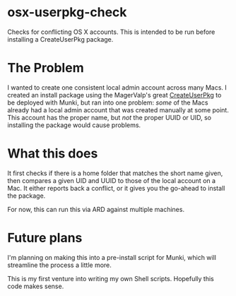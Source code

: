 # osx-userpkg-check
Checks for conflicting OS X accounts. This is intended to be run before installing a CreateUserPkg package.

# The Problem
I wanted to create one consistent local admin account across many Macs. I created an install package using the MagerValp's great [CreateUserPkg](https://github.com/MagerValp/CreateUserPkg) to be deployed with Munki, but ran into one problem: _some_ of the Macs already had a local admin account that was created manually at some point. This account has the proper name, but _not_ the proper UUID or UID, so installing the package would cause problems.

# What this does
It first checks if there is a home folder that matches the short name given, then compares a given UID and UUID to those of the local account on a Mac. It either reports back a conflict, or it gives you the go-ahead to install the package.

For now, this can run this via ARD against multiple machines.

# Future plans
I'm planning on making this into a pre-install script for Munki, which will streamline the process a little more.

This is my first venture into writing my own Shell scripts. Hopefully this code makes sense.
